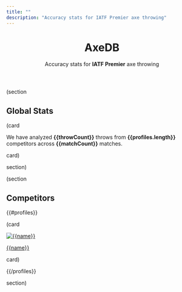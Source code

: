 ```yaml
---
title: ""
description: "Accuracy stats for IATF Premier axe throwing"
---
```


<header class="text-center">
  <h1 class="huge">AxeDB</h1>
  <p>Accuracy stats for <strong>IATF Premier</strong> axe throwing</p>
</header>

(section

## Global Stats

(card

We have analyzed **{{throwCount}}** throws from **{{profiles.length}}** competitors across **{{matchCount}}** matches.

card)

section)

(section

## Competitors

{{#profiles}}

(card

<div class="grid stack auto-fill items-y-center">
  <div>
    <a href="/{{profileId}}">
      <img alt="{{name}}" src="data:image/png;base64,{{image}}" class="size100">
    </a>
  </div>
  <div>
    <p>
      <a href="/{{profileId}}">{{name}}</a>
    </p>
  </div>
</div>

card)

{{/profiles}}

section)
